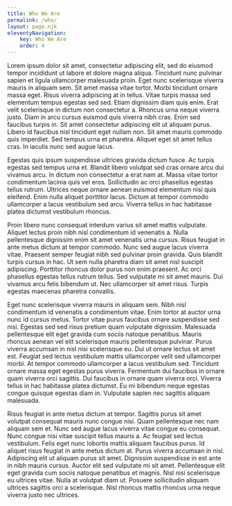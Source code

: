 ```yaml
---
title: Who We Are
permalink: /who/
layout: page.njk
eleventyNavigation:
    key: Who We Are
    order: 4
---
```


Lorem ipsum dolor sit amet, consectetur adipiscing elit, sed do eiusmod tempor incididunt ut labore et dolore magna aliqua. Tincidunt nunc pulvinar sapien et ligula ullamcorper malesuada proin. Eget nunc scelerisque viverra mauris in aliquam sem. Sit amet massa vitae tortor. Morbi tincidunt ornare massa eget. Risus viverra adipiscing at in tellus. Vitae turpis massa sed elementum tempus egestas sed sed. Etiam dignissim diam quis enim. Erat velit scelerisque in dictum non consectetur a. Rhoncus urna neque viverra justo. Diam in arcu cursus euismod quis viverra nibh cras. Enim sed faucibus turpis in. Sit amet consectetur adipiscing elit ut aliquam purus. Libero id faucibus nisl tincidunt eget nullam non. Sit amet mauris commodo quis imperdiet. Sed tempus urna et pharetra. Aliquet eget sit amet tellus cras. In iaculis nunc sed augue lacus.

Egestas quis ipsum suspendisse ultrices gravida dictum fusce. Ac turpis egestas sed tempus urna et. Blandit libero volutpat sed cras ornare arcu dui vivamus arcu. In dictum non consectetur a erat nam at. Massa vitae tortor condimentum lacinia quis vel eros. Sollicitudin ac orci phasellus egestas tellus rutrum. Ultrices neque ornare aenean euismod elementum nisi quis eleifend. Enim nulla aliquet porttitor lacus. Dictum at tempor commodo ullamcorper a lacus vestibulum sed arcu. Viverra tellus in hac habitasse platea dictumst vestibulum rhoncus.

Proin libero nunc consequat interdum varius sit amet mattis vulputate. Aliquet lectus proin nibh nisl condimentum id venenatis a. Nulla pellentesque dignissim enim sit amet venenatis urna cursus. Risus feugiat in ante metus dictum at tempor commodo. Nunc sed augue lacus viverra vitae. Praesent semper feugiat nibh sed pulvinar proin gravida. Quis blandit turpis cursus in hac. Ut sem nulla pharetra diam sit amet nisl suscipit adipiscing. Porttitor rhoncus dolor purus non enim praesent. Ac orci phasellus egestas tellus rutrum tellus. Sed vulputate mi sit amet mauris. Dui vivamus arcu felis bibendum ut. Nec ullamcorper sit amet risus. Turpis egestas maecenas pharetra convallis.

Eget nunc scelerisque viverra mauris in aliquam sem. Nibh nisl condimentum id venenatis a condimentum vitae. Enim tortor at auctor urna nunc id cursus metus. Tortor vitae purus faucibus ornare suspendisse sed nisi. Egestas sed sed risus pretium quam vulputate dignissim. Malesuada pellentesque elit eget gravida cum sociis natoque penatibus. Mauris rhoncus aenean vel elit scelerisque mauris pellentesque pulvinar. Purus viverra accumsan in nisl nisi scelerisque eu. Dui ut ornare lectus sit amet est. Feugiat sed lectus vestibulum mattis ullamcorper velit sed ullamcorper morbi. At tempor commodo ullamcorper a lacus vestibulum sed. Tincidunt ornare massa eget egestas purus viverra. Fermentum dui faucibus in ornare quam viverra orci sagittis. Dui faucibus in ornare quam viverra orci. Viverra tellus in hac habitasse platea dictumst. Eu mi bibendum neque egestas congue quisque egestas diam in. Vulputate sapien nec sagittis aliquam malesuada.

Risus feugiat in ante metus dictum at tempor. Sagittis purus sit amet volutpat consequat mauris nunc congue nisi. Quam pellentesque nec nam aliquam sem et. Nunc sed augue lacus viverra vitae congue eu consequat. Nunc congue nisi vitae suscipit tellus mauris a. Ac feugiat sed lectus vestibulum. Felis eget nunc lobortis mattis aliquam faucibus purus. Id aliquet risus feugiat in ante metus dictum at. Purus viverra accumsan in nisl. Adipiscing elit ut aliquam purus sit amet. Dignissim suspendisse in est ante in nibh mauris cursus. Auctor elit sed vulputate mi sit amet. Pellentesque elit eget gravida cum sociis natoque penatibus et magnis. Nisl nisi scelerisque eu ultrices vitae. Nulla at volutpat diam ut. Posuere sollicitudin aliquam ultrices sagittis orci a scelerisque. Nisl rhoncus mattis rhoncus urna neque viverra justo nec ultrices.
